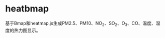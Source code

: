 # heatbmap

基于Bmap和heatmap.js生成PM2.5、PM10、NO<sub>2</sub>、SO<sub>2</sub>、O<sub>3</sub>、CO、温度、湿度的热力图显示。



